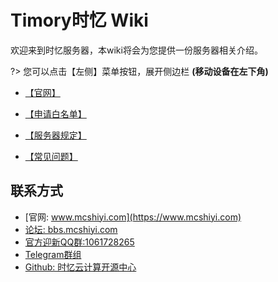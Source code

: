 
# Timory时忆 Wiki

欢迎来到时忆服务器，本wiki将会为您提供一份服务器相关介绍。  

?> 您可以点击【左侧】菜单按钮，展开侧边栏 **(移动设备在左下角)**

- [【官网】](https://www.mcshiyi.com/) 

- [【申请白名单】](/zh-CN/join/whitelist.md) 

- [【服务器规定】](/zh-CN/join/rules.md)

- [【常见问题】](/zh-CN/guide/faq.md)   

## 联系方式
- [官网: www.mcshiyi.com](https://www.mcshiyi.com)
- [论坛: bbs.mcshiyi.com](https://bbs.mcshiyi.com)
- [官方迎新QQ群:1061728265](https://jq.qq.com/?_wv=1027&k=5BSu3sX)
- [Telegram群组](https://t.me/joinchat/IdDH-Egtujuf1UzuCWznJw)
- [Github: 时忆云计算开源中心](https://github.com/TimoryGroup)
